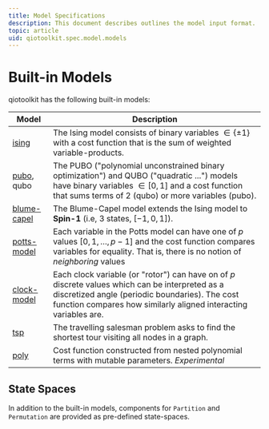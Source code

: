 ```yaml
---
title: Model Specifications
description: This document describes outlines the model input format.
topic: article
uid: qiotoolkit.spec.model.models
---
```


Built-in Models
===============

qiotoolkit has the following built-in models:

| Model | Description |
| ---------- | ----------- |
| [ising](../../spec/model/ising.md) | The Ising model consists of binary variables $`\in\{\pm1\}`$ with a cost function that is the sum of weighted variable-products. |
| [pubo](../../spec/model/pubo.md), qubo | The PUBO ("polynomial unconstrained binary optimization") and QUBO ("quadratic ...") models have binary variables $`\in[0,1]`$ and a cost function that sums terms of 2 (qubo) or more variables (pubo). |
| [blume-capel](../../spec/model/blume-capel.md) | The Blume-Capel model extends the Ising model to **Spin-1** (i.e, 3 states, $`[-1,0,1]`$). |
| [potts-model](../../spec/model/potts.md) | Each variable in the Potts model can have one of $`p`$ values $`[0,1,\ldots,p-1]`$ and the cost function compares variables for equality. That is, there is no notion of _neighboring_ values |
| [clock-model](../../spec/model/clock.md) | Each clock variable (or "rotor") can have on of $`p`$ discrete values which can be interpreted as a discretized angle (periodic boundaries). The cost function compares how similarly aligned interacting variables are. |
| [tsp](../../spec/model/tsp.md) | The travelling salesman problem asks to find the shortest tour visiting all nodes in a graph. |
| [poly](../../spec/model/poly.md) | Cost function constructed from nested polynomial terms with mutable parameters. _Experimental_ |

State Spaces
------------

In addition to the built-in models, components for `Partition` and `Permutation` are provided as pre-defined state-spaces.
